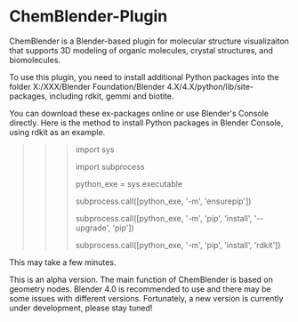 # ChemBlender-Plugin
ChemBlender is a Blender-based plugin for molecular structure visualizaiton that supports 3D modeling of organic molecules, crystal structures, and biomolecules.

To use this plugin, you need to install additional Python packages into the folder X:/XXX/Blender Foundation/Blender 4.X/4.X/python/lib/site-packages, including rdkit, gemmi and biotite.

You can download these ex-packages online or use Blender's Console directly. Here is the method to install Python packages in Blender Console, using rdkit as an example.

>>> import sys
>>> 
>>> import subprocess
>>> 
>>> python_exe = sys.executable
>>> 
>>> subprocess.call([python_exe, '-m', 'ensurepip'])
>>> 
>>> subprocess.call([python_exe, '-m', 'pip', 'install', '--upgrade', 'pip'])
>>> 
>>> subprocess.call([python_exe, '-m', 'pip', 'install', 'rdkit'])
>>> 
This may take a few minutes.

This is an alpha version. The main function of ChemBlender is based on geometry nodes. Blender 4.0 is recommended to use and there may be some issues with different versions. Fortunately, a new version is currently under development, please stay tuned!
